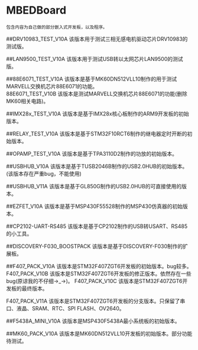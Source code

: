 # MBEDBoard
	包含内容为自己做的部分嵌入式开发板，以及程序。

##DRV10983_TEST_V10A
	该版本用于测试三相无感电机驱动芯片DRV10983的测试版。
	
##LAN9500_TEST_V10A
	该版本用于测试USB转以太网芯片LAN9500的测试版。
	
##88E6071_TEST_V10A
	该版本是基于MK60DN512VLL10制作的用于测试MARVELL交换机芯片88E6071的功能。	
  88E6071_TEST_V10B
	该版本是测试MARVELL交换机芯片88E6071的功能(删除MK60相关电路)。
	
##IMX28x_TEST_V10A
	该版本是基于IMX28x核心板制作的ARM9开发板的初始版本。
	
##RELAY_TEST_V10A
	该版本是基于STM32F10RCT6制作的继电器定时开断的初始版本。
	
##OPAMP_TEST_V10A
	该版本是基于TPA3110D2制作的功放的初始版本。
	
##USBHUB_V10A
	该版本是基于TUSB2046B制作的USB2.0HUB的初始版本。(该版本存在严重bug，不能使用)
	
##USBHUB_V11A
	该版本是基于GL850G制作的USB2.0HUB的可直接使用的版本。
	
##EZFET_V10A
	该版本是基于MSP430F55528制作的MSP430仿真器的初始版本。
	
##CP2102-UART-RS485
	该版本是基于CP2102制作的USB转USART、RS485的小工具。

##DISCOVERY-F030_BOOSTPACK
	该版本是基于DISCOVERY-F030制作的扩展板。
	
##F407_PACK_V10A
	该版本是STM32F407ZGT6开发板的初始版本。bug较多。	
  F407_PACK_V10B
	该版本是STM32F407ZGT6开发板的修正版本。依然存在一些bug(原谅我的不仔细->_->)。
  F407_PACK_V10C
	该版本是STM32F407ZGT6开发板的最终版本。
	
  F407_PACK_V11A
	该版本是STM32F407ZGT6开发板的分支版本。只保留了串口、液晶、SRAM、RTC、SPI FLASH、OV2640。

##F5438A_MINI_V10A
	该版本是MSP430F5438A最小系统板的初始版本。

##MK60_PACK_V10A
	该版本是MK60DN512VLL10开发板的初始版本。部分功能待测试。
	
